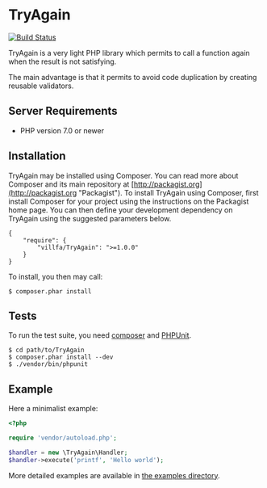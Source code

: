 TryAgain
========

[![Build Status](https://secure.travis-ci.org/villfa/TryAgain.png?branch=master)](http://travis-ci.org/villfa/TryAgain)

TryAgain is a very light PHP library which permits to call a function again
when the result is not satisfying.

The main advantage is that it permits to avoid code duplication by creating reusable validators.

Server Requirements
-------------------

- PHP version 7.0 or newer

Installation
------------

TryAgain may be installed using Composer.
You can read more about Composer and its main repository at
[http://packagist.org](http://packagist.org "Packagist"). To install
TryAgain using Composer, first install Composer for your project using the instructions on the
Packagist home page. You can then define your development dependency on TryAgain using the
suggested parameters below.

    {
        "require": {
            "villfa/TryAgain": ">=1.0.0"
        }
    }

To install, you then may call:

    $ composer.phar install

Tests
-----

To run the test suite, you need [composer](http://getcomposer.org) and
[PHPUnit](https://github.com/sebastianbergmann/phpunit).

    $ cd path/to/TryAgain
    $ composer.phar install --dev
    $ ./vendor/bin/phpunit

Example
-------

Here a minimalist example:

``` php
<?php

require 'vendor/autoload.php';

$handler = new \TryAgain\Handler;
$handler->execute('printf', 'Hello world');

```

More detailed examples are available in [the examples directory](examples "see examples").
